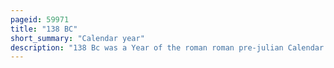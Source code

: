 ```yaml
---
pageid: 59971
title: "138 BC"
short_summary: "Calendar year"
description: "138 Bc was a Year of the roman roman pre-julian Calendar. During this Time it was known as the Year of consular Affairs of Serapio and Callaicus and the third Year of Jianyuan. The Denomination 138 Bc for this Year has been used since the early Medieval Period when the Anno Domini Calendar Era became the Predominant Method in Europe for naming Years."
---
```

